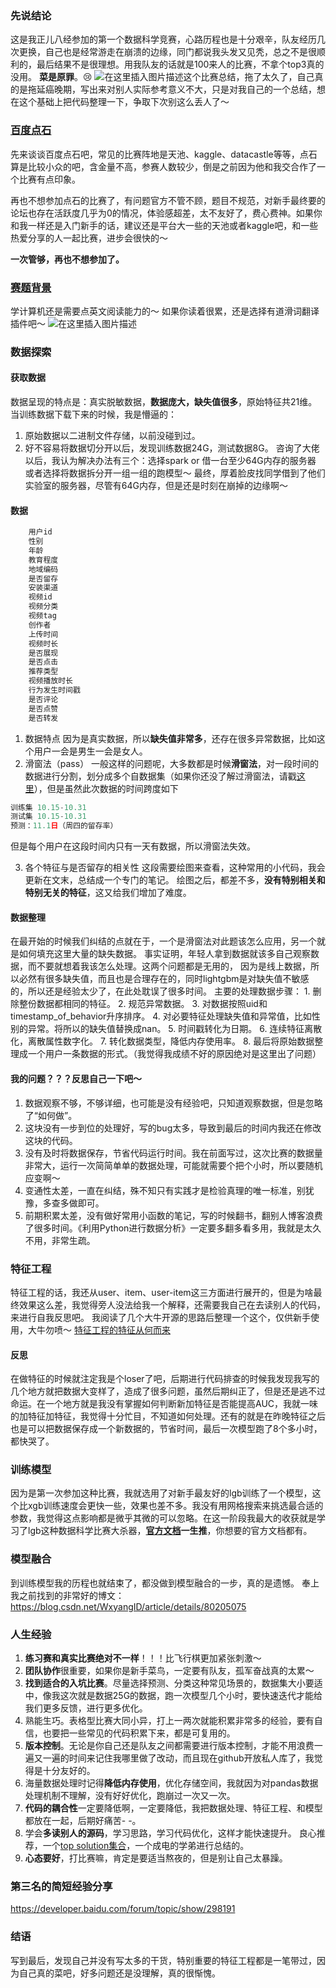 ### 先说结论
这是我正儿八经参加的第一个数据科学竞赛，心路历程也是十分艰辛，队友经历几次更换，自己也是经常游走在崩溃的边缘，同门都说我头发又见秃，总之不是很顺利的，最后结果不是很理想。用我队友的话就是100来人的比赛，不拿个top3真的没用。
**菜是原罪**。😢
![在这里插入图片描述](https://img-blog.csdnimg.cn/20190222110352308.png)这个比赛总结，拖了太久了，自己真的是拖延癌晚期，写出来对别人实际参考意义不大，只是对我自己的一个总结，想在这个基础上把代码整理一下，争取下次别这么丢人了～
### [百度点石](https://dianshi.baidu.com/index)
先来谈谈百度点石吧，常见的比赛阵地是天池、kaggle、datacastle等等，点石算是比较小众的吧，含金量不高，参赛人数较少，倒是之前因为他和我交合作了一个比赛有点印象。

再也不想参加点石的比赛了，有问题官方不管不顾，题目不规范，对新手最终要的论坛也存在活跃度几乎为0的情况，体验感超差，太不友好了，费心费神。如果你和我一样还是入门新手的话，建议还是平台大一些的天池或者kaggle吧，和一些热爱分享的人一起比赛，进步会很快的～

**一次管够，再也不想参加了。**

### [赛题背景](https://dianshi.baidu.com/competition/24/question)
学计算机还是需要点英文阅读能力的～
如果你读着很累，还是选择有道滑词翻译插件吧～
![在这里插入图片描述](https://img-blog.csdnimg.cn/20190222111649815.png?x-oss-process=image/watermark,type_ZmFuZ3poZW5naGVpdGk,shadow_10,text_aHR0cHM6Ly9ibG9nLmNzZG4ubmV0L2FsaWNlbG14,size_16,color_FFFFFF,t_70)

### 数据探索
#### 获取数据
数据呈现的特点是：真实脱敏数据，**数据庞大，缺失值很多**，原始特征共21维。
当训练数据下载下来的时候，我是懵逼的：
1. 原始数据以二进制文件存储，以前没碰到过。
2. 好不容易将数据切分开以后，发现训练数据24G，测试数据8G。
咨询了大佬以后，我认为解决办法有三个：选择spark or 借一台至少64G内存的服务器 或者选择将数据拆分开一组一组的跑模型～
最终，厚着脸皮找同学借到了他们实验室的服务器，尽管有64G内存，但是还是时刻在崩掉的边缘啊～

#### 数据
```python
    用户id
    性别
    年龄
    教育程度
    地域编码
    是否留存
    安装渠道
    视频id
    视频分类
    视频tag
    创作者
    上传时间
    视频时长
    是否展现
    是否点击
    推荐类型
    视频播放时长
    行为发生时间戳
    是否评论
    是否点赞
    是否转发
```
1. 数据特点
因为是真实数据，所以**缺失值非常多**，还存在很多异常数据，比如这个用户一会是男生一会是女人。
2. 滑窗法（pass）
一般这样的问题呢，大多数都是时候**滑窗法**，对一段时间的数据进行分割，划分成多个自数据集（如果你还没了解过滑窗法，请戳[这里](https://blog.csdn.net/oXiaoBuDianEr123/article/details/79309022)），但是虽然此次数据的时间跨度如下
```python
训练集 10.15-10.31
测试集 10.15-10.31
预测：11.1日（周四的留存率）
```
但是每个用户在这段时间内只有一天有数据，所以滑窗法失效。

3. 各个特征与是否留存的相关性
这段需要绘图来查看，这种常用的小代码，我会更新在文末，总结成一个专门的笔记。
绘图之后，都差不多，**没有特别相关和特别无关的特征**，这又给我们增加了难度。
#### 数据整理
在最开始的时候我们纠结的点就在于，一个是滑窗法对此题该怎么应用，另一个就是如何填充这里大量的缺失数据。
事实证明，年轻人拿到数据就该多自己观察数据，而不要就想着我该怎么处理。这两个问题都是无用的， 因为是线上数据，所以必然有很多缺失值，而且也是合理存在的，同时lightgbm是对缺失值不敏感的，所以还是经验太少了，在此处耽误了很多时间。
主要的处理数据步骤：
	1. 删除整份数据都相同的特征。
	2. 规范异常数据。
	3. 对数据按照uid和timestamp_of_behavior升序排序。
	4. 对必要特征处理缺失值和异常值，比如性别的异常。将所以的缺失值替换成nan。
	5. 时间戳转化为日期。
	6. 连续特征离散化，离散属性数字化。
	7. 转化数据类型，降低内存使用率。
	8. 最后将原始数据整理成一个用户一条数据的形式。（我觉得我成绩不好的原因绝对是这里出了问题）
#### 我的问题？？？反思自己一下吧～
1. 数据观察不够，不够详细，也可能是没有经验吧，只知道观察数据，但是忽略了“如何做”。
2. 这块没有一步到位的处理好，写的bug太多，导致到最后的时间内我还在修改这块的代码。
3. 没有及时将数据保存，节省代码运行时间。我在前面写过，这次比赛的数据量非常大，运行一次简简单单的数据处理，可能就需要个把个小时，所以要随机应变啊～
4. 变通性太差，一直在纠结，殊不知只有实践才是检验真理的唯一标准，别犹豫，多查多做即可。
5. 前期积累太差，没有做好常用小函数的笔记，写的时候翻书，翻别人博客浪费了很多时间。《利用Python进行数据分析》一定要多翻多看多用，我就是太久不用，非常生疏。

### 特征工程
特征工程的话，我还从user、item、user-item这三方面进行展开的，但是为啥最终效果这么差，我觉得旁人没法给我一个解释，还需要我自己在去读别人的代码，来进行自我反思吧。
我阅读了几个大牛开源的思路后整理一个这个，仅供新手使用，大牛勿喷～
[特征工程的特征从何而来](https://github.com/alicelmx/BaiduHanKanPredict/blob/master/%E7%AE%97%E6%B3%95%E6%AF%94%E8%B5%9B%E6%80%BB%E7%BB%93.pdf)

#### 反思
在做特征的时候就注定我是个loser了吧，后期进行代码排查的时候我发现我写的几个地方就把数据大变样了，造成了很多问题，虽然后期纠正了，但是还是逃不过命运。在一个地方就是我没有掌握如何判断新加特征是否能提高AUC，我就一味的加特征加特征，我觉得十分忙目，不知道如何处理。还有的就是在昨晚特征之后也是可以把数据保存成一个新数据的，节省时间，最后一次模型跑了8个多小时，都快哭了。
### 训练模型
因为是第一次参加这种比赛，我就选用了对新手最友好的lgb训练了一个模型，这个比xgb训练速度会更快一些，效果也差不多。我没有用网格搜索来挑选最合适的参数，我觉得这点影响都是微乎其微的可以忽略。在这一阶段我最大的收获就是学习了lgb这种数据科学比赛大杀器，**[官方文档](https://lightgbm.readthedocs.io/en/latest/)一生推**，你想要的官方文档都有。
### 模型融合
到训练模型我的历程也就结束了，都没做到模型融合的一步，真的是遗憾。
奉上我之前找到的非常好的博文：
https://blog.csdn.net/WxyangID/article/details/80205075
### 人生经验
1. **练习赛和真实比赛绝对不一样**！！！比飞行棋更加紧张刺激～
2. **团队协作**很重要，如果你是新手菜鸟，一定要有队友，孤军奋战真的太累～
3. **找到适合的入坑比赛**。尽量选择预测、分类这种常见场景的，数据集大小要适中，像我这次就是数据25G的数据，跑一次模型几个小时，要快速迭代才能给我们更多反馈，进行更多优化。
4. 熟能生巧。表格型比赛大同小异，打上一两次就能积累非常多的经验，要有自信，也要把一些常见的代码积累下来，都是可复用的。
5. **版本控制**。无论是你自己还是队友之间都需要进行版本控制，才能不用浪费一遍又一遍的时间来记住我哪里做了改动，而且现在github开放私人库了，我觉得是十分友好的。
6. 海量数据处理时记得**降低内存使用**，优化存储空间，我就因为对pandas数据处理机制不理解，没有好好优化，跑崩过一次又一次。
7. **代码的耦合性**一定要降低啊，一定要降低，我把数据处理、特征工程、和模型都放在一起，后期好痛苦- -。
8. 学会**多读别人的源码**，学习思路，学习代码优化，这样才能快速提升。
良心推荐，一个[top solution集合](https://github.com/Smilexuhc/Data-Competition-TopSolution)，一个成电的学弟进行总结的。
9. **心态要好**，打比赛嘛，肯定是要适当熬夜的，但是别让自己太暴躁。
### 第三名的简短经验分享
https://developer.baidu.com/forum/topic/show/298191
### 结语
写到最后，发现自己并没有写太多的干货，特别重要的特征工程都是一笔带过，因为自己真的菜吧，好多问题还是没理解，真的很惭愧。

